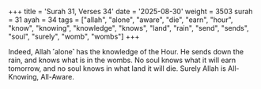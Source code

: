+++
title = 'Surah 31, Verses 34'
date = '2025-08-30'
weight = 3503
surah = 31
ayah = 34
tags = ["allah", "alone", "aware", "die", "earn", "hour", "know", "knowing", "knowledge", "knows", "land", "rain", "send", "sends", "soul", "surely", "womb", "wombs"]
+++

Indeed, Allah ˹alone˺ has the knowledge of the Hour. He sends down the rain, and knows what is in the wombs. No soul knows what it will earn tomorrow, and no soul knows in what land it will die. Surely Allah is All-Knowing, All-Aware.